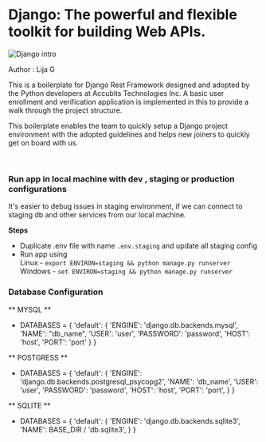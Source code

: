 # Django: The powerful and flexible toolkit for building Web APIs.


![Django intro](django_boiler_plate/static/images/django-logo.png)

Author : Lija G

This is a boilerplate for Django Rest Framework designed and adopted by the Python developers at Accubits Technologies Inc. A basic user enrollment and verification application is implemented in this to provide a walk through the project structure.

This boilerplate enables the team to quickly setup a Django project environment with the adopted guidelines and helps new joiners to quickly get on board with us.

<br>

### Run app in local machine with dev , staging or production configurations
It's easier to debug issues in staging environment, if we can connect to staging db and other services from our local machine.
  
**Steps**
- Duplicate .env file with name `.env.staging` and update all staging config
- Run app using  
Linux - `export ENVIRON=staging && python manage.py runserver`
Windows - `set ENVIRON=staging && python manage.py runserver`

### Database Configuration
** MYSQL **
- DATABASES = {
     'default': {
         'ENGINE': 'django.db.backends.mysql',
         'NAME': "db_name",
         'USER': 'user',
         'PASSWORD': 'password',
         'HOST': 'host',
         'PORT': 'port'
     }
 }

** POSTGRESS **
- DATABASES = {
	'default': {
		'ENGINE': 'django.db.backends.postgresql_psycopg2',
		'NAME': 'db_name',
		'USER': 'user',
		'PASSWORD': 'password',
		'HOST': 'host',
		'PORT': 'port',
	}
}

** SQLITE **
- DATABASES = {
    'default': {
        'ENGINE': 'django.db.backends.sqlite3',
        'NAME': BASE_DIR / 'db.sqlite3',
    }
}
 
